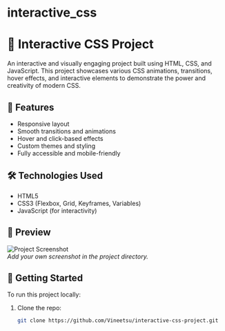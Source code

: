 # interactive_css
# 🎨 Interactive CSS Project

An interactive and visually engaging project built using HTML, CSS, and JavaScript. This project showcases various CSS animations, transitions, hover effects, and interactive elements to demonstrate the power and creativity of modern CSS.

## 🌟 Features

- Responsive layout
- Smooth transitions and animations
- Hover and click-based effects
- Custom themes and styling
- Fully accessible and mobile-friendly

## 🛠️ Technologies Used

- HTML5
- CSS3 (Flexbox, Grid, Keyframes, Variables)
- JavaScript (for interactivity)

## 📸 Preview

![Project Screenshot](screenshot.png)  
*Add your own screenshot in the project directory.*

## 🚀 Getting Started

To run this project locally:

1. Clone the repo:
   ```bash
   git clone https://github.com/Vineetsu/interactive-css-project.git
